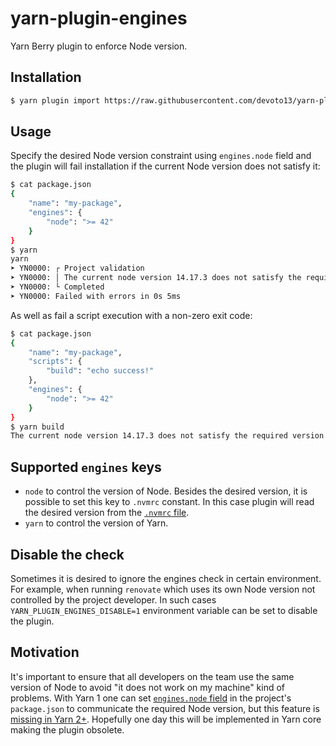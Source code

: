 # yarn-plugin-engines

Yarn Berry plugin to enforce Node version.

## Installation

```sh
$ yarn plugin import https://raw.githubusercontent.com/devoto13/yarn-plugin-engines/main/bundles/%40yarnpkg/plugin-engines.js
```

## Usage

Specify the desired Node version constraint using `engines.node` field and the plugin will fail installation if the current Node version does not satisfy it:

```sh
$ cat package.json
{
    "name": "my-package",
    "engines": {
        "node": ">= 42"
    }
}
$ yarn
yarn
➤ YN0000: ┌ Project validation
➤ YN0000: │ The current node version 14.17.3 does not satisfy the required version >= 42.
➤ YN0000: └ Completed
➤ YN0000: Failed with errors in 0s 5ms
```

As well as fail a script execution with a non-zero exit code:

```sh
$ cat package.json
{
    "name": "my-package",
    "scripts": {
        "build": "echo success!"
    },
    "engines": {
        "node": ">= 42"
    }
}
$ yarn build
The current node version 14.17.3 does not satisfy the required version >= 42.
```

## Supported `engines` keys

- `node` to control the version of Node. Besides the desired version, it is possible to set this key to `.nvmrc` constant. In this case plugin will read the desired version from the [`.nvmrc` file](https://github.com/nvm-sh/nvm#nvmrc).
- `yarn` to control the version of Yarn.

## Disable the check

Sometimes it is desired to ignore the engines check in certain environment. For example, when running `renovate` which uses its own Node version not controlled by the project developer. In such cases `YARN_PLUGIN_ENGINES_DISABLE=1` environment variable can be set to disable the plugin.

## Motivation

It's important to ensure that all developers on the team use the same version of Node to avoid "it does not work on my machine" kind of problems. With Yarn 1 one can set [`engines.node` field](https://docs.npmjs.com/cli/v7/configuring-npm/package-json#engines) in the project's `package.json` to communicate the required Node version, but this feature is [missing in Yarn 2+](https://github.com/yarnpkg/berry/issues/1177). Hopefully one day this will be implemented in Yarn core making the plugin obsolete.
